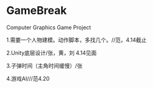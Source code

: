 # GameBreak
Computer Graphics Game Project

1.需要一个人物建模。动作脚本，多找几个。//范，4.14截止

2.Unity底层设计/张，黄，刘 4.14见面

3.子弹时间（主角时间缓慢）/张

4.游戏AI///范4.20
